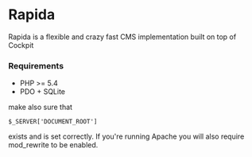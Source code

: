 Rapida
======

Rapida is a flexible and crazy fast CMS implementation built on top of Cockpit


### Requirements

* PHP >= 5.4
* PDO + SQLite

make also sure that

    $_SERVER['DOCUMENT_ROOT']

exists and is set correctly. If you're running Apache you will also require mod_rewrite to be enabled.